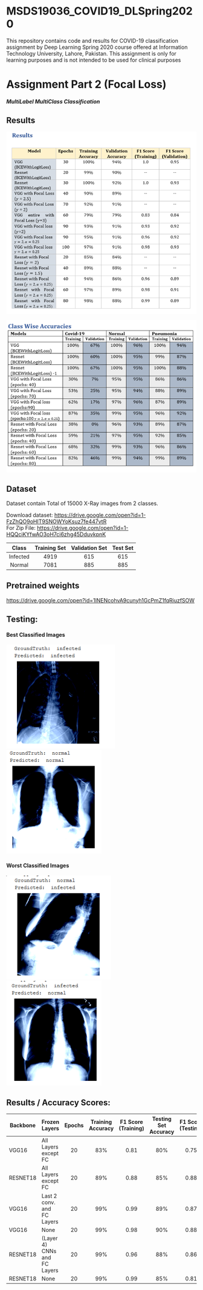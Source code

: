 # MSDS19036_COVID19_DLSpring2020
This repository contains code and results for COVID-19 classification assignment by Deep Learning Spring 2020 course offered at Information Technology University, Lahore, Pakistan. This assignment is only for learning purposes and is not intended to be used for clinical purposes

# Assignment Part 2 (Focal Loss)
#### _MultiLabel MultiClass Classification_
## Results
![Results](/images/Results.PNG)

![Class Wise Accuracy](/images/class-wise-accuracy.PNG)

## Dataset
Dataset contain Total of 15000 X-Ray images from 2 classes.

Download dataset: https://drive.google.com/open?id=1-FzZhQO9oHIT9SNOWYoKsuz7fe447vtR <br />
For Zip File:     https://drive.google.com/open?id=1-HQQciKYfwAO3oH7ci6zhg45DduvkpnK

|Class|Training Set|Validation Set|Test Set|
|:---:|   :---:    |     :---:    | :---:  |
|Infected | 4919 | 615 | 615 |
|Normal   | 7081 | 885 | 885 |

## Pretrained weights
https://drive.google.com/open?id=1lNENcohvA9cunyh1GcPmZ1fqRiuzfSOW
</br>
## Testing:

#### Best Classified Images

![Best Classified (VGG16)](/images/T1-Image-VGG-Best-1.PNG)
![Best Classified (RESNET18)](/images/T1-Image-Resnet-Best-1.PNG)

#### Worst Classified Images

![Worst Classified (VGG16)](/images/T1-Image-VGG-Worst-1.PNG)
![Worst Classified (RESNET18)](/images/T1-Image-Resnet-Worst-1.PNG)
</br>

## Results /  Accuracy Scores:

| Backbone | Frozen Layers| Epochs | Training Accuracy | F1 Score (Training) | Testing Set Accuracy | F1 Score (Testing) |
|----------|--------------|  :---:  |       :---:       |        :---:        |       :---:         |       :---:        |
| VGG16    | All Layers except FC   | 20 | 83%          | 0.81                | 80%                 |         0.75       |
| RESNET18 | All Layers except FC   | 20 | 89%          | 0.88                | 85%                 |         0.88       |
| VGG16    | Last 2 conv. and FC Layers | 20 | 99%      | 0.99                | 89%                 |         0.87       |
| VGG16    | None                   | 20 | 99%          | 0.98                | 90%                 |         0.88       |
| RESNET18 | (Layer 4) CNNs and FC Layers | 20 | 99%    | 0.96                | 88%                 |         0.86       |
| RESNET18 | None                   | 20 | 99%          | 0.99                | 85%                 |         0.81       |
